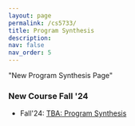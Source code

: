 ```yaml
---
layout: page
permalink: /cs5733/
title: Program Synthesis
description: 
nav: false
nav_order: 5
---
```

"New Program Synthesis Page"
### New Course Fall '24
-   Fall'24: [TBA: Program Synthesis]()
